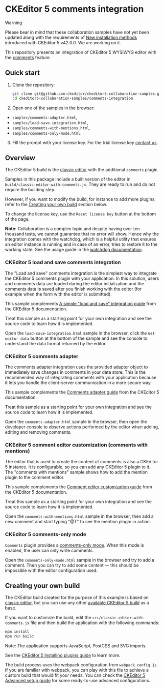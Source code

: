 # CKEditor 5 comments integration

> [!WARNING] 
> Please bear in mind that these collaboration samples have not yet been updated along with the requirements of [New installation methods](https://ckeditor.com/docs/ckeditor5/latest/updating/nim-migration/migration-to-new-installation-methods.html) introduced with CKEditor 5 v42.0.0. We are working on it.

This repository presents an integration of CKEditor 5 WYSIWYG editor with the
[comments](https://ckeditor.com/docs/ckeditor5/latest/features/collaboration/comments/comments.html) feature.

## Quick start

1. Clone the repository:

   ```bash
   git clone git@github.com:ckeditor/ckeditor5-collaboration-samples.git
   cd ckeditor5-collaboration-samples/comments-integration
   ```

2. Open one of the samples  in the browser:

- `samples/comments-adapter.html`,
- `samples/load-save-integration.html`,
- `samples/comments-with-mentions.html`,
- `samples/comments-only-mode.html`.

3. Fill the prompt with your license key. For the trial license key [contact us](https://ckeditor.com/contact/).

## Overview

The CKEditor 5 build is the [classic editor](https://ckeditor.com/docs/ckeditor5/latest/builds/guides/overview.html#classic-editor) with the additional `comments` plugin.

Samples in this package include a built version of the editor in `build/classic-editor-with-comments.js`. They are ready to run and do not require the building step.

However, if you want to modify the build, for instance to add more plugins, refer to the [Creating your own build](#creating-your-own-build) section below.

To change the license key, use the `Reset license key` button at the bottom of the page.

**Note:** Collaboration is a complex topic and despite having over ten thousand tests, we cannot guarantee that no error will show. Hence why the integration comes with the watchdog, which is a helpful utility that ensures an editor instance is running and in case of an error, tries to restore it to the working state. See the usage guide in the [watchdog documentation](https://ckeditor.com/docs/ckeditor5/latest/features/watchdog.html).

### CKEditor 5 load and save comments integration

The "Load and save" comments integration is the simplest way to integrate the CKEditor 5 comments plugin with your application. In this solution, users and comments data are loaded during the editor initialization and the comments data is saved after you finish working with the editor (for example when the form with the editor is submitted).

This sample complements [A simple "load and save" integration guide](https://ckeditor.com/docs/ckeditor5/latest/features/collaboration/comments/integrate-comments-with-application.html#a-simple-load-and-save-integration) from the CKEditor 5 documentation.

Treat this sample as a starting point for your own integration and see the source code to learn how it is implemented.

Open the `load-save-integration.html` sample in the browser, click the `Get editor data` button at the bottom of the sample and see the console to understand the data format returned by the editor.

### CKEditor 5 comments adapter

The comments adapter integration uses the provided adapter object to immediately save changes in comments in your data store. This is the recommended way of integrating comments with your application because it lets you handle the client-server communication in a more secure way.

This sample complements the [Comments adapter guide](https://ckeditor.com/docs/ckeditor5/latest/features/collaboration/comments/integrate-comments-with-application.html#adapter-integration) from the CKEditor 5 documentation.

Treat this sample as a starting point for your own integration and see the source code to learn how it is implemented.

Open the `comments-adapter.html` sample in the browser, then open the developer console to observe actions performed by the editor when adding, editing and removing comments.

### CKEditor 5 comment editor customization (comments with mentions)

The editor that is used to create the content of comments is also a CKEditor 5 instance. It is configurable, so you can add any CKEditor 5 plugin to it. The "comments with mentions" sample shows how to add the mention plugin to the comment editor.

This sample complements the [Comment editor customization guide](https://ckeditor.com/docs/ckeditor5/latest/features/collaboration/comments/comments.html#comment-editor-customization) from the CKEditor 5 documentation.

Treat this sample as a starting point for your own integration and see the source code to learn how it is implemented.

Open the `comments-with-mentions.html` sample in the browser, then add a new comment and start typing "@T" to see the mention plugin in action.

### CKEditor 5 comments-only mode

`Comments` plugin provides a [comments-only mode](https://ckeditor.com/docs/ckeditor5/latest/features/collaboration/comments/comments-only-mode.html). When this mode is enabled, the user can only write comments.

Open the `comments-only-mode.html` sample in the browser and try to add a comment. Then you can try to add some content &mdash; this should be impossible with the editor configuration used.

## Creating your own build

The CKEditor build created for the purpose of this example is based on [classic editor](https://ckeditor.com/docs/ckeditor5/latest/builds/guides/overview.html#classic-editor), but you can use any other [available CKEditor 5 build](https://github.com/ckeditor/ckeditor5#editors) as a base.

If you want to customize the build, edit the `src/classic-editor-with-comments.js` file and then build the application with the following commands:

```bash
npm install
npm run build
```

Note: The application supports JavaScript, PostCSS and SVG imports.

See the [CKEditor 5 Installing plugins guide](https://ckeditor.com/docs/ckeditor5/latest/builds/guides/integration/installing-plugins.html) to learn more.

The build process uses the webpack configuration from `webpack.config.js`. If you are familiar with webpack, you can play with this file to achieve a custom build that would fit your needs. You can check the [CKEditor 5 Advanced setup guide](https://ckeditor.com/docs/ckeditor5/latest/builds/guides/integration/advanced-setup.html#webpack-configuration) for some ready-to-use advanced configurations.
